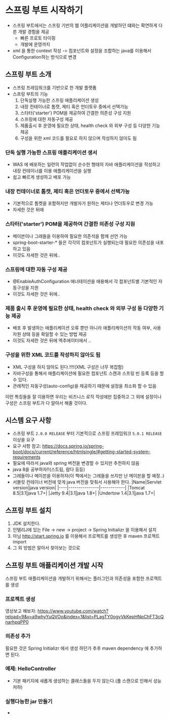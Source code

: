 # 스프링 부트 시작하기

* 스프링 부트에서는 스프링 기반의 웹 어플리케이션을 개발하던 떄와는 확연하게 다른 개발 경험을 제공
   * 빠른 프로토 타이핑
   * 개발에 운영까지
* xml 을 통한 context 작성 -> 컴포넌트와 설정을 조합하는 java를 이용해서 Configuration하는 방식으로 변경

## 스프링 부트 소개

* 스프링 프레임워크를 기반으로 한 개발 플랫폼
* 스프링 부트의 기능
   1. 단독실행 가능한 스프링 애플리케이션 생성
   2. 내장 컨테이너로 톰캣, 제티 혹은 언더토우 중에서 선택가능
   3. 스타터('starter') POM을 제공하여 간결한 의존성 구성 지원
   4. 스프링에 대한 자동구성 제공
   5. 제품출시 후 운영에 필요한 상태, health check 와 외부 구성 등 다양한 기능 제공
   6. 구성을 위한 xml 코드를 필요로 하지 않으며 작성하지 않아도 됨
   
### 단독 실행 가능한 스프링 애플리케이션 생서

* WAS 에 배포하는 일련의 작업없이 순수한 형태의 자바 애플리케이션을 작성하고 내장 컨테이너를 이용 애플리케이션을 실행
* 쉽고 빠르게 생성하고 배포 가능

### 내장 컨테이너로 톰캣, 제티 혹은 언더토우 중에서 선택가능

* 기본적으로 톰켓을 포함하지만 개발자가 원하는 제티나 언더토우로 변경 가능
* 자세한 것은 뒤에

### 스타터('starter') POM을 제공하여 간결한 의존성 구성 지원

* 메이븐이나 그래들을 이용하여 필요한 의존석을 함께 선언 가능
* spring-boot-starter-* 들은 각각의 컴포넌트가 실행되는데 필요한 의존성을 내포하고 있음
* 이것도 자세한 것은 뒤에..

### 스프링에 대한 자동 구성 제공

* @EnableAuthConfiguration 애너테이션을 애용해서 각 컴포넌트별 기본적인 자동구성을 지원
* 이것도 자세한 것은 뒤에..

### 제품 출시 후 운영에 필요한 상태, health check 와 외부 구성 등 다양한 기능 제공

* 배포 후 발생하는 애플리케이션 오류 뿐만 아니라 애플리케이션의 작동 여부, 사용자원 상태 등을 확일할 수 있는 방법 제공
* 이것도 자세한 것은 뒤에 엑추에이터에서 ..

### 구성을 위한 XML 코드를 작성하지 않아도 됨

* XML 구성을 하지 않아도 된다.!!!!(XML 구성은 너무 복잡함)
* 자바구성을 통해서 애플리케이션에 필요한 컴포넌트 스캔과 스프링 빈 등록 등을 할 수 있다.
* 관례적인 자동구성(auto-config)을 제공하기 때문에 설정을 최소화 할 수 있음

이런 특징들을 잘 이용하면 우리는 비즈니스 로직 작성에만 집중하고 그 외에 설정이나 구성은 스프링 부트가 다 알아서 해줄 것이다.

## 시스템 요구 사항

* 스프링 부트 `2.0.0 RELEASE` 부터 기본적으로 스프링 프레임워크 `5.0.1 RELEASE` 이상을 요구
* 요구 사항 참고: https://docs.spring.io/spring-boot/docs/current/reference/htmlsingle/#getting-started-system-requirements
* 필요에 따라서 java와 spring 버전을 변경할 수 있지만 추천하지 않음
* java 8을 공부하자!!(스트림, 람다 등등)
* 그레들이나 메이븐을 이용하자(이 책에서는 그레들을 쓰지만 난 메이븐을 할 예정..)
* 서블릿 컨테이너 버전에 맞게 java 버전을 맞춰서 사용해야 한다.
   |Name|Servlet version|java version|
   |----|---------------|------------|
   |Tomcat 8.5|3.1|java 1.7+|
   |Jetty 9.4|3.1|java 1.8+|
   |Undertow 1.4|3.1|java 1.7+|
   
## 스프링 부트 설치

1. JDK 설치한다.
2. 인텔리J에 있는 File -> new -> project -> Spring Initializr 을 이용해서 설치
3. 아님 http://start.spring.io 를 이용해서 프로젝트를 생성한 후 maven 프로젝트 import
4. 그 외 방법은 알아서 찾아보는 것으로

## 스프링 부트 애플리케이션 개발 시작

스프링 부트 애플리케이션을 개발하기 위해서는 플러그인과 의존성을 포함한 프로젝트를 생성

### 프로젝트 생성

영상보고 해보자: https://www.youtube.com/watch?reload=9&v=a9whyYuQVOo&index=1&list=PLagTY0ogyVkKepHNpChFT3cQnarhpqPP0

### 의존성 추가

필요한 것은 Spring Initializr 에서 생성 하던가 추후 maven dependency 에 추가하면 된다.

### 예제: HelloController

* 기본 패키지에 새롭게 생성하는 클래스들을 두지 않는다.(풀 스캔으로 인해서 성능 저하)

### 실행다능한 jar 만들기

* 

   


